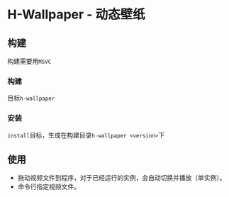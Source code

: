 # H-Wallpaper - 动态壁纸

## 构建

构建需要用`MSVC`

### 构建

目标`h-wallpaper`

### 安装

`install`目标，生成在构建目录`h-wallpaper <version>`下

## 使用

- 拖动视频文件到程序，对于已经运行的实例，会自动切换并播放（单实例）。
- 命令行指定视频文件。
